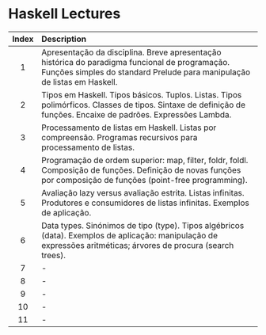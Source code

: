 # Haskell Lectures

| Index | Description                                                                                                                                                                |
| :---: | :------------------------------------------------------------------------------------------------------------------------------------------------------------------------- |
|   1   | Apresentação da disciplina. Breve apresentação histórica do paradigma funcional de programação. Funções simples do standard Prelude para manipulação de listas em Haskell. |
|   2   | Tipos em Haskell. Tipos básicos. Tuplos. Listas. Tipos polimórficos. Classes de tipos. Sintaxe de definição de funções. Encaixe de padrões. Expressões Lambda.             |
|   3   | Processamento de listas em Haskell. Listas por compreensão. Programas recursivos para processamento de listas.                                                             |
|   4   | Programação de ordem superior: map, filter, foldr, foldl. Composição de funções. Definição de novas funções por composição de funções (point-free programming).            |
|   5   | Avaliação lazy versus avaliação estrita. Listas infinitas. Produtores e consumidores de listas infinitas. Exemplos de aplicação.                                           |
|   6   | Data types. Sinónimos de tipo (type). Tipos algébricos (data). Exemplos de aplicação: manipulação de expressões aritméticas; árvores de procura (search trees).            |
|   7   | -                                                                                                                                                                          |
|   8   | -                                                                                                                                                                          |
|   9   | -                                                                                                                                                                          |
|  10   | -                                                                                                                                                                          |
|  11   | -                                                                                                                                                                          |
